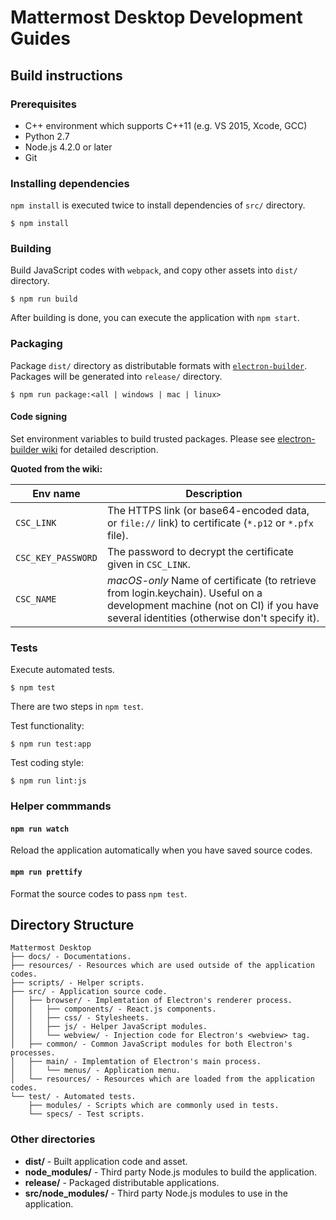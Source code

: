 # Mattermost Desktop Development Guides

## Build instructions

### Prerequisites
- C++ environment which supports C++11 (e.g. VS 2015, Xcode, GCC)
- Python 2.7
- Node.js 4.2.0 or later
- Git

### Installing dependencies
`npm install` is executed twice to install dependencies of `src/` directory.

```
$ npm install
```

### Building
Build JavaScript codes with `webpack`, and copy other assets into `dist/` directory.

```
$ npm run build
```

After building is done, you can execute the application with `npm start`.

### Packaging
Package `dist/` directory as distributable formats with [`electron-builder`](https://github.com/electron-userland/electron-builder).
Packages will be generated into `release/` directory.

```
$ npm run package:<all | windows | mac | linux>
```

#### Code signing
Set environment variables to build trusted packages.
Please see [electron-builder wiki](https://github.com/electron-userland/electron-builder/wiki/Code-Signing) for detailed description.

**Quoted from the wiki:**

| Env name | Description |
|---|---|
| `CSC_LINK` | The HTTPS link (or base64-encoded data, or `file://` link) to certificate (`*.p12` or `*.pfx` file). |
| `CSC_KEY_PASSWORD` | The password to decrypt the certificate given in `CSC_LINK`. |
| `CSC_NAME` | *macOS-only* Name of certificate (to retrieve from login.keychain). Useful on a development machine (not on CI) if you have several identities (otherwise don't specify it). |

### Tests
Execute automated tests.

```
$ npm test
```

There are two steps in `npm test`.

Test functionality:

```
$ npm run test:app
```

Test coding style:

```
$ npm run lint:js
```

### Helper commmands

#### `npm run watch`
Reload the application automatically when you have saved source codes.

#### `mpm run prettify`
Format the source codes to pass `npm test`.

## Directory Structure

```
Mattermost Desktop
├── docs/ - Documentations.
├── resources/ - Resources which are used outside of the application codes.
├── scripts/ - Helper scripts.
├── src/ - Application source code.
│   ├── browser/ - Implemtation of Electron's renderer process.
│   │   ├── components/ - React.js components.
│   │   ├── css/ - Stylesheets.
│   │   ├── js/ - Helper JavaScript modules.
│   │   └── webview/ - Injection code for Electron's <webview> tag.
│   ├── common/ - Common JavaScript modules for both Electron's processes.
│   ├── main/ - Implemtation of Electron's main process.
│   │   └── menus/ - Application menu.
│   └── resources/ - Resources which are loaded from the application codes.
└── test/ - Automated tests.
    ├── modules/ - Scripts which are commonly used in tests.
    └── specs/ - Test scripts.
```

### Other directories
- **dist/** - Built application code and asset.
- **node_modules/** - Third party Node.js modules to build the application.
- **release/** - Packaged distributable applications.
- **src/node_modules/** - Third party Node.js modules to use in the application.
